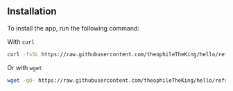 ## Installation

To install the app, run the following command:

With `curl`

```bash
curl -fsSL https://raw.githubusercontent.com/theophileTheKing/hello/refs/heads/main/install.sh | sudo bash
```

Or with `wget`

```bash
wget -qO- https://raw.githubusercontent.com/theophileTheKing/hello/refs/heads/main/install.sh | sudo bash
```
